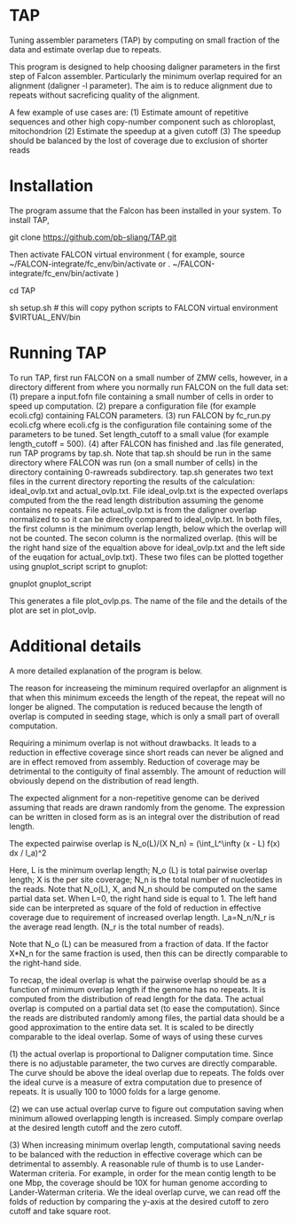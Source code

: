 # TAP 
Tuning assembler parameters (TAP) by computing on small fraction of the data and estimate overlap due to repeats.

This program is designed to help choosing daligner parameters in the first step of Falcon assembler. 
Particularly the minimum overlap required for an alignment (daligner -l parameter).
The aim is to reduce alignment due to repeats without sacreficing quality of the alignment.
 
A few example of use cases are:
(1) Estimate amount of repetitive sequences and other high copy-number component such as chloroplast, mitochondrion
(2) Estimate the speedup at a given cutoff
(3) The speedup should be balanced by the lost of coverage due to exclusion of shorter reads


# Installation
The program assume that the Falcon has been installed in your system. To install TAP,

git clone https://github.com/pb-sliang/TAP.git

Then activate FALCON virtual environment
( for example, 
source ~/FALCON-integrate/fc_env/bin/activate
or
. ~/FALCON-integrate/fc_env/bin/activate
)

cd TAP

sh setup.sh     # this will copy python scripts to FALCON virtual environment $VIRTUAL_ENV/bin

# Running TAP
To run TAP, first run FALCON on a small number of ZMW cells, however, in a directory different from where you normally run FALCON on the full data set:
(1) prepare a input.fofn file containing a small number of cells in order to speed up computation.
(2) prepare a configuration file (for example ecoli.cfg) containing FALCON parameters. 
(3) run FALCON by 
fc_run.py ecoli.cfg 
where ecoli.cfg is the configuration file containing some of the parameters to be tuned.
Set length_cutoff to a small value (for example length_cutoff = 500). 
(4) after FALCON has finished and .las file generated, run TAP programs by 
tap.sh. Note that tap.sh should be run in the same directory where FALCON was run (on a small number of cells) in the directory containing 0-rawreads subdirectory. tap.sh generates two text files in the current directory reporting the results of the calculation:
ideal_ovlp.txt and actual_ovlp.txt. File ideal_ovlp.txt is the expected overlaps computed from the the read length distribution
assuming the genome contains no repeats. File actual_ovlp.txt is from the daligner overlap normalized to so it can be directly
compared to ideal_ovlp.txt. In both files, the first column is the minimum overlap length, below which the overlap will not be counted. The secon column is the normalized overlap. (this will be the right hand size of the equaltion above for ideal_ovlp.txt and the left side of the euqation for actual_ovlp.txt). These two files can be plotted together using gnuplot_script script to gnuplot:

gnuplot gnuplot_script

This generates a file plot_ovlp.ps. The name of the file and the details of the plot are set in plot_ovlp.


# Additional details
A more detailed explanation of the program is below.

The reason for increaseing the miminum required overlapfor an alignment is that when this minimum exceeds the length of the repeat, the repeat will no longer be aligned. The computation is reduced because the length of overlap is computed in seeding stage, which is only a small part of overall computation.

Requiring a minimum overlap is not without drawbacks. It leads to a reduction in effective coverage since short reads can never be aligned and are in effect removed from assembly. Reduction of coverage may be detrimental to the contiguity of final assembly. The amount of reduction will obviously depend on the distribution of read length.

The expected alignment for a non-repetitive genome can be derived assuming that reads are drawn randomly from the genome. The expression can be written in closed form as is an integral over the distribution of read length.

The expected pairwise overlap is
N_o(L)/(X N_n) = (\int_L^\infty (x - L) f(x) dx / l_a)^2

Here, L is the minimum overlap length; N_o (L) is total pairwise overlap length; X is the per site coverage; N_n is the total number of nucleotides in the reads. Note that N_o(L), X, and N_n should be computed on the same partial data set. When L=0, the right hand side is equal to 1. The left hand side can be interpreted as square of the fold of reduction in effective coverage due to requirement of increased overlap length. l_a=N_n/N_r is the average read length. (N_r is the total number of reads).

Note that N_o (L) can be measured from a fraction of data. If the factor X*N_n for the same fraction is used, then this can be directly comparable to the right-hand side. 

To recap, the ideal overlap is what the pairwise overlap should be as a function of minimum overlap length if the genome has no repeats. It is computed from the distribution of read length for the data. The actual overlap is computed on a partial data set (to ease the computation). Since the reads are distributed randomly among files, the partial data should be a good approximation to the entire data set. It is scaled to be directly comparable to the ideal overlap.
Some of ways of using these curves

(1) the actual overlap is proportional to Daligner computation time. Since there is no adjustable parameter, the two curves are directly comparable. The curve should be above the ideal overlap due to repeats. The folds over the ideal curve is a measure of extra computation due to presence of repeats. It is usually 100 to 1000 folds for a large genome.

(2) we can use actual overlap curve to figure out computation saving when minimum allowed overlapping length is increased. Simply compare overlap at the desired length cutoff and the zero cutoff.

(3) When increasing minimum overlap length, computational saving needs to be balanced with the reduction in effective coverage which can be detrimental to assembly. A reasonable rule of thumb is to use Lander-Waterman criteria. For example, in order for the mean contig length to be one Mbp, the coverage should be 10X for human genome according to Lander-Waterman criteria. We the ideal overlap curve, we can read off the folds of reduction by comparing the y-axis at the desired cutoff to zero cutoff and take square root.
